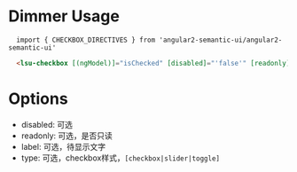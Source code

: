 # Dimmer Usage

```typesctript
  import { CHECKBOX_DIRECTIVES } from 'angular2-semantic-ui/angular2-semantic-ui'
```
```html
  <lsu-checkbox [(ngModel)]="isChecked" [disabled]="'false'" [readonly]="'true'" [label]="'CheckBox'" [type]="'slider'"></lsu-checkbox>
```

# Options
- disabled: 可选
- readonly: 可选，是否只读
- label: 可选，待显示文字
- type: 可选，checkbox样式，` [checkbox|slider|toggle] `
